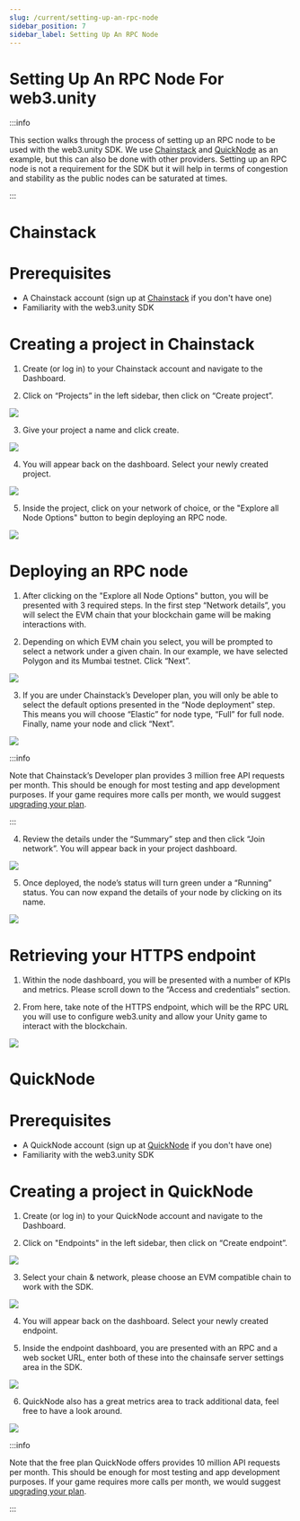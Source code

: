 ```yaml
---
slug: /current/setting-up-an-rpc-node
sidebar_position: 7
sidebar_label: Setting Up An RPC Node
---
```


# Setting Up An RPC Node For web3.unity

:::info

This section walks through the process of setting up an RPC node to be used with the web3.unity SDK. We use [Chainstack](https://console.chainstack.com/user/account/create?utm_campaign=Referrals&utm_source=chainsafe&utm_medium=referrals) and [QuickNode](https://dashboard.quicknode.com/?prompt=signup) as an example, but this can also be done with other providers. Setting up an RPC node is not a requirement for the SDK but it will help in terms of congestion and stability as the public nodes can be saturated at times.

:::

# Chainstack

# Prerequisites

- A Chainstack account (sign up at [Chainstack](https://console.chainstack.com/user/account/create?utm_campaign=Referrals&utm_source=chainsafe&utm_medium=referrals) if you don't have one)
- Familiarity with the web3.unity SDK

# Creating a project in Chainstack

1. Create (or log in) to your Chainstack account and navigate to the Dashboard.

2. Click on “Projects” in the left sidebar, then click on “Create project”.

![](assets/setting-up-an-rpc-node/chainstack-dashboard.png)

3. Give your project a name and click create.

![](assets/setting-up-an-rpc-node/chainstack-create-project-name.png)

4. You will appear back on the dashboard. Select your newly created project.

![](assets/setting-up-an-rpc-node/chainstack-newly-created-project.png)

5. Inside the project, click on your network of choice, or the "Explore all Node Options" button to begin deploying an RPC node.

![](assets/setting-up-an-rpc-node/chainstack-get-started-button.png)

# Deploying an RPC node

1. After clicking on the "Explore all Node Options" button, you will be presented with 3 required steps. In the first step “Network details”, you will select the EVM chain that your blockchain game will be making interactions with.

2. Depending on which EVM chain you select, you will be prompted to select a network under a given chain. In our example, we have selected Polygon and its Mumbai testnet. Click “Next”.

![](assets/setting-up-an-rpc-node/chainstack-selecting-chain-and-network.png)

3. If you are under Chainstack’s Developer plan, you will only be able to select the default options presented in the “Node deployment” step. This means you will choose “Elastic” for node type, “Full” for full node. Finally, name your node and click “Next”.

![](assets/setting-up-an-rpc-node/chainstack-node-deployment.png)

:::info

Note that Chainstack’s Developer plan provides 3 million free API requests per month. This should be enough for most testing and app development purposes. If your game requires more calls per month, we would suggest [upgrading your plan](https://console.chainstack.com/user/account/create?utm_campaign=Referrals&utm_source=chainsafe&utm_medium=referrals).

:::

4. Review the details under the “Summary” step and then click “Join network”.
   You will appear back in your project dashboard.

![](assets/setting-up-an-rpc-node/chainstack-join-network.png)

5. Once deployed, the node’s status will turn green under a “Running” status. You can now expand the details of your node by clicking on its name.

![](assets/setting-up-an-rpc-node/chainstack-node-status.png)

# Retrieving your HTTPS endpoint

1. Within the node dashboard, you will be presented with a number of KPIs and metrics. Please scroll down to the “Access and credentials” section.

2. From here, take note of the HTTPS endpoint, which will be the RPC URL you will use to configure web3.unity and allow your Unity game to interact with the blockchain.

![](assets/setting-up-an-rpc-node/chainstack-https-endpoints.png)

# QuickNode

# Prerequisites

- A QuickNode account (sign up at [QuickNode](https://dashboard.quicknode.com/?prompt=signup) if you don't have one)
- Familiarity with the web3.unity SDK

# Creating a project in QuickNode

1. Create (or log in) to your QuickNode account and navigate to the Dashboard.

2. Click on "Endpoints" in the left sidebar, then click on “Create endpoint”.

![](assets/setting-up-an-rpc-node/quicknode-dash.png)

3. Select your chain & network, please choose an EVM compatible chain to work with the SDK.

![](assets/setting-up-an-rpc-node/quicknode-select-chain.png)

4. You will appear back on the dashboard. Select your newly created endpoint.

5. Inside the endpoint dashboard, you are presented with an RPC and a web socket URL, enter both of these into the chainsafe server settings area in the SDK.

![](assets/setting-up-an-rpc-node/quicknode-endpoints.png)

6. QuickNode also has a great metrics area to track additional data, feel free to have a look around.

![](assets/setting-up-an-rpc-node/quicknode-metrics.png)

:::info

Note that the free plan QuickNode offers provides 10 million API requests per month. This should be enough for most testing and app development purposes. If your game requires more calls per month, we would suggest [upgrading your plan](https://dashboard.quicknode.com/select-plan).

:::